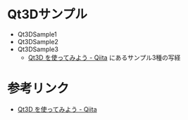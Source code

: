 # Qt3Dサンプル

- Qt3DSample1
- Qt3DSample2
- Qt3DSample3
    - [Qt3D を使ってみよう - Qiita](https://qiita.com/shin1_okada/items/dcf1fd1124a83fefd797) にあるサンプル3種の写経

# 参考リンク

- [Qt3D を使ってみよう - Qiita](https://qiita.com/shin1_okada/items/dcf1fd1124a83fefd797)
